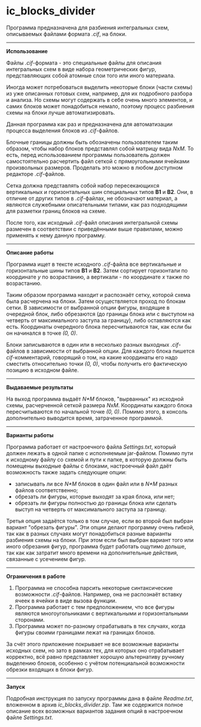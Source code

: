 # ic_blocks_divider
Программа предназначена для разбиения интегральных схем, описываемых файлами формата *.cif*, на блоки.

_______

**Использование**

Файлы *.cif*-формата - это специальные файлы для описания интегральных схем в виде набора геометрических фигур, представляющих собой атомные слои того или иного материала.

Иногда может потребоваться выделить некоторые блоки (части схемы) из уже описанных готовых схем, например, для их подробного разбора и анализа. Но схемы могут содержать в себе очень много элементов, и самих блоков может понадобиться немало, поэтому процесс разбиения схемы на блоки лучше автоматизировать.

Данная программа как раз и предназначена для автоматизации процесса выделения блоков из *.cif*-файлов.

Блочные границы должны быть обозначены пользователем таким образом, чтобы набор блоков представлял собой матрицу вида *N*x*M*. То есть, перед использованием программы пользователь должен самостоятельно расчертить файл сеткой с прямоугольными ячейками произвольных размеров. Проделать это можно в любом доступном редакторе *.cif*-файлов.

Сетка должна представлять собой набор пересекающихся вертикальных и горизонтальных шин специальных типов **B1** и **B2**. Они, в отличие от других типов в *.cif*-файлах, не обозначают материал, а являются служебными описательными типами, как раз подходящими для разметки границ блоков на схеме.

После того, как исходный *.cif*-файл описания интегральной схемы размечен в соответствии с приведёнными выше правилами, можно применять к нему данную программу.

_______

**Описание работы**

Программа ищет в тексте исходного *.cif*-файла все вертикальные и горизонтальные шины типов **B1** и **B2**. Затем сортирует горизонтали по координате *y* по возрастанию, а вертикали - по координате *x* также по возрастанию.

Таким образом программа находит и распознаёт сетку, которой схема была расчерчена на блоки. Затем осуществляется проход по блокам сетки. В зависимости от выбранной опции фигуры, входящие в очередной блок, либо обрезаются (до границы блока или с выступом на четверть от максимального заступа за границу), либо оставляются как есть. Координаты очередного блока пересчитываются так, как если бы он начинался в точке *(0, 0)*.

Блоки записываются в один или в несколько разных выходных *.cif*-файлов в зависимости от выбранной опции. Для каждого блока пишется *cif*-комментарий, говорящий о том, на какие координаты его надо сместить относительно точки *(0, 0)*, чтобы получить его фактическую позицию в исходном файле.

_______

**Выдаваемые результаты**

На выход программа выдаёт *N\*M* блоков, "вырванных" из исходной схемы, расчерченной сеткой размера *N*x*M*. Координаты каждого блока пересчитываются по начальной точке *(0, 0)*. Помимо этого, в консоль дополнительно выводится время, затраченное программой.

_______

**Варианты работы**

Программа работает от настроечного файла *Settings.txt*, который должен лежать в одной папке с исполняемым jar-файлом. Помимо пути к исходному файлу со схемой и пути к папке, в которую должны быть помещены выходные файлы с блоками, настроечный файл даёт возможность также задать следующие опции:

- записывать ли все *N\*M* блоков в один файл или в *N\*M* разных файлов соответственно;
- обрезать ли фигуры, которые выходят за края блока, или нет;
- обрезать ли фигуры полностью до границы блока или сделать выступ на четверть от максимального заступа за границу.

Третья опция задаётся только в том случае, если во второй был выбран вариант "обрезать фигуры". Эти опции делают программу очень гибкой, так как в разных случаях могут понадобиться разные варианты разбиения схемы на блоки. При этом если был выбран вариант того или иного обрезания фигур, программа будет работать ощутимо дольше, так как как затратит много времени на дополнительные действия, связанные с усечением фигур.

_______

**Ограничения в работе**

1) Программа не способна парсить некоторые синтаксические возможности *.cif*-файлов. Например, она не распознаёт вставку ячеек в ячейки в виде вызова функции.
2) Программа работает с тем предположением, что все фигуры являются многоугольниками с вертикальными и горизонтальными сторонами.
3) Программа может по-разному отрабатывать в тех случаях, когда фигуры своими границами лежат на границах блоков.

За счёт этого приложение покрывает не все возможные варианты исходных схем, но зато в рамках тех, для которых оно отрабатывает корректно, всё равно представляет хорошую альтернативу ручному выделению блоков, особенно с учётом потенциальной возможности обрезки входящих в блоки фигур.

_______

**Запуск**

Подробная инструкция по запуску программы дана в файле *Readme.txt*, вложенном в архив *ic_blocks_divider.zip*. Там же содержится полное описание всех возможных вариантов задания опций в настроечном файле *Settings.txt*.
